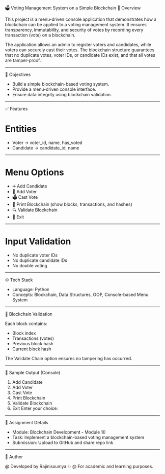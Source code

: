 🗳️ Voting Management System on a Simple Blockchain
📌 Overview

This project is a menu-driven console application that demonstrates how a blockchain can be applied to a voting management system. It ensures transparency, immutability, and security of votes by recording every transaction (vote) on a blockchain.

The application allows an admin to register voters and candidates, while voters can securely cast their votes. The blockchain structure guarantees that no duplicate votes, voter IDs, or candidate IDs exist, and that all votes are tamper-proof.

---

🎯 Objectives

 - Build a simple blockchain-based voting system.
 - Provide a menu-driven console interface.
 - Ensure data integrity using blockchain validation.

---

✅ Features
 # Entities

- Voter → voter_id, name, has_voted
- Candidate → candidate_id, name

---

# Menu Options

* ➕ Add Candidate
* 👤 Add Voter
* 🗳️ Cast Vote
* 📑 Print Blockchain (show blocks, transactions, and hashes)
* 🔍 Validate Blockchain
* 🚪 Exit

---

# Input Validation

* No duplicate voter IDs
* No duplicate candidate IDs
* No double voting

---

⚙️ Tech Stack

* Language: Python
* Concepts: Blockchain, Data Structures, OOP, Console-based Menu System

---

🔐 Blockchain Validation

Each block contains:

- Block index
- Transactions (votes)
- Previous block hash
- Current block hash

The Validate Chain option ensures no tampering has occurred.

---

📸 Sample Output (Console)
1. Add Candidate
2. Add Voter
3. Cast Vote
4. Print Blockchain
5. Validate Blockchain
6. Exit
Enter your choice:

---

📌 Assignment Details

- Module: Blockchain Development - Module 10
- Task: Implement a blockchain-based voting management system
- Submission: Upload to GitHub and share repo link

---

👤 Author

@ Developed by Rajinisoumya ✨
@ For academic and learning purposes.

